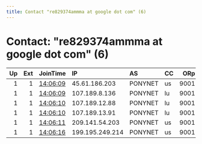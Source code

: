 ```yaml
---
title: Contact "re829374ammma at google dot com" (6)
---
```


# Contact: "re829374ammma at google dot com" (6)

|   Up |   Ext | JoinTime                                                                                              | IP              | AS      | CC   |   ORp |   Dirp | OS    | Version   |         Nickname |   eFamMembers |
|-----:|------:|:------------------------------------------------------------------------------------------------------|:----------------|:--------|:-----|------:|-------:|:------|:----------|-----------------:|--------------:|
|    1 |     1 | [14:06:09](https://nusenu.github.io/OrNetStats/w/relay/859378F6BFFC5E44F723EB5351D43EEE76FBE591.html) | 45.61.186.203   | PONYNET | us   |  9001 |      0 | Linux | 0.4.6.9   | 9040642947505047 |             6 |
|    1 |     1 | [14:06:09](https://nusenu.github.io/OrNetStats/w/relay/9D63D99535A12A5CA5392C796A7F0E2D537C2494.html) | 107.189.8.136   | PONYNET | lu   |  9001 |      0 | Linux | 0.4.6.9   | 9117158411514227 |             6 |
|    1 |     1 | [14:06:10](https://nusenu.github.io/OrNetStats/w/relay/0E23008F00FECE35AAD3106B437C93025F51FE95.html) | 107.189.12.88   | PONYNET | lu   |  9001 |      0 | Linux | 0.4.6.9   | 9008080794651779 |             6 |
|    1 |     1 | [14:06:10](https://nusenu.github.io/OrNetStats/w/relay/8B034F2AFBE2F2759CCAEE5855D0D91BB0A7036D.html) | 107.189.13.91   | PONYNET | lu   |  9001 |      0 | Linux | 0.4.6.9   | 9820841099262044 |             6 |
|    1 |     1 | [14:06:11](https://nusenu.github.io/OrNetStats/w/relay/2ED664728376FD367DAC05D0A7B5B942E0C1B4DE.html) | 209.141.54.203  | PONYNET | us   |  9001 |      0 | Linux | 0.4.6.9   | 2149422779317781 |             6 |
|    1 |     1 | [14:06:16](https://nusenu.github.io/OrNetStats/w/relay/48D53D35173A4EF18E37682F0223A296177D74E0.html) | 199.195.249.214 | PONYNET | us   |  9001 |      0 | Linux | 0.4.6.9   | 3014681062087323 |             6 |
